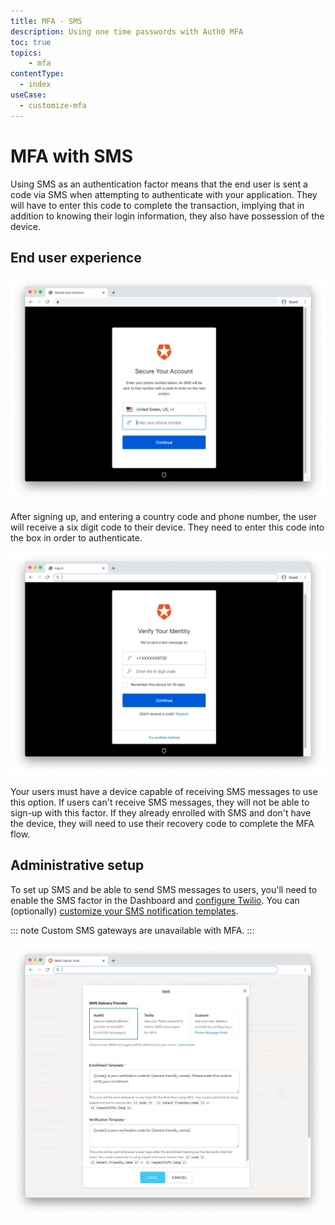 ```yaml
---
title: MFA - SMS
description: Using one time passwords with Auth0 MFA
toc: true
topics:
    - mfa
contentType:
  - index
useCase:
  - customize-mfa
---
```

# MFA with SMS

Using SMS as an authentication factor means that the end user is sent a code via SMS when attempting to authenticate with your application. They will have to enter this code to complete the transaction, implying that in addition to knowing their login information, they also have possession of the device.

## End user experience

![SMS End User 1](/media/articles/multifactor-authentication/mfa-sms1.png)

After signing up, and entering a country code and phone number, the user will receive a six digit code to their device. They need to enter this code into the box in order to authenticate.

![SMS End User 2](/media/articles/multifactor-authentication/mfa-sms2.png)

Your users must have a device capable of receiving SMS messages to use this option. If users can't receive SMS messages, they will not be able to sign-up with this factor. If they already enrolled with SMS and don't have the device, they will need to use their recovery code to complete the MFA flow.

## Administrative setup

To set up SMS and be able to send SMS messages to users, you'll need to enable the SMS factor in the Dashboard and [configure Twilio](/multifactor-authentication/twilio-configuration). You can (optionally) [customize your SMS notification templates](/multifactor-authentication/sms-templates).

::: note
Custom SMS gateways are unavailable with MFA.
:::

![MFA SMS Settings](/media/articles/multifactor-authentication/sms-settings.png)
